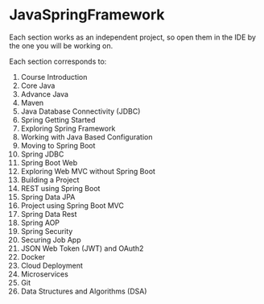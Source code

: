 # JavaSpringFramework

Each section works as an independent project, so open them in the IDE by the one you will be working on.

Each section corresponds to:

1. Course Introduction
2. Core Java
3. Advance Java
4. Maven
5. Java Database Connectivity (JDBC)
6. Spring Getting Started
7. Exploring Spring Framework
8. Working with Java Based Configuration
9. Moving to Spring Boot
10. Spring JDBC
11. Spring Boot Web
12. Exploring Web MVC without Spring Boot
13. Building a Project
14. REST using Spring Boot
15. Spring Data JPA
16. Project using Spring Boot MVC
17. Spring Data Rest
18. Spring AOP
19. Spring Security
20. Securing Job App
21. JSON Web Token (JWT) and OAuth2
22. Docker
23. Cloud Deployment
24. Microservices
25. Git
26. Data Structures and Algorithms (DSA)